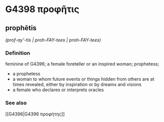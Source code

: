 # G4398 προφῆτις

## prophētis

_(prof-ay'-tis | proh-FAY-tees | proh-FAY-tees)_

### Definition

feminine of G4396; a female foreteller or an inspired woman; prophetess; 

- a prophetess
- a woman to whom future events or things hidden from others are at times revealed, either by inspiration or by dreams and visions
- a female who declares or interprets oracles

### See also

[[G4396|G4396 προφήτης]]
